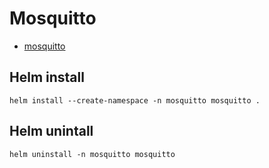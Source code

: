 # Mosquitto
- [mosquitto](https://mosquitto.org)

## Helm install
```
helm install --create-namespace -n mosquitto mosquitto .
```

## Helm unintall
```
helm uninstall -n mosquitto mosquitto
``` 

